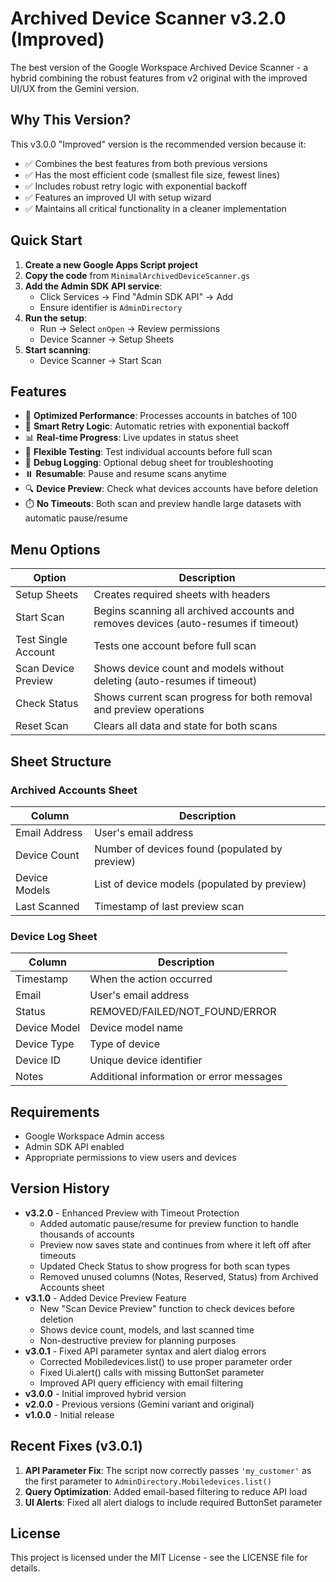 # Archived Device Scanner v3.2.0 (Improved)

The best version of the Google Workspace Archived Device Scanner - a hybrid combining the robust features from v2 original with the improved UI/UX from the Gemini version.

## Why This Version?

This v3.0.0 "Improved" version is the recommended version because it:
- ✅ Combines the best features from both previous versions
- ✅ Has the most efficient code (smallest file size, fewest lines)
- ✅ Includes robust retry logic with exponential backoff
- ✅ Features an improved UI with setup wizard
- ✅ Maintains all critical functionality in a cleaner implementation

## Quick Start

1. **Create a new Google Apps Script project**
2. **Copy the code** from `MinimalArchivedDeviceScanner.gs`
3. **Add the Admin SDK API service**:
   - Click Services → Find "Admin SDK API" → Add
   - Ensure identifier is `AdminDirectory`
4. **Run the setup**:
   - Run → Select `onOpen` → Review permissions
   - Device Scanner → Setup Sheets
5. **Start scanning**:
   - Device Scanner → Start Scan

## Features

- 🚀 **Optimized Performance**: Processes accounts in batches of 100
- 🔄 **Smart Retry Logic**: Automatic retries with exponential backoff
- 📊 **Real-time Progress**: Live updates in status sheet
- 🎯 **Flexible Testing**: Test individual accounts before full scan
- 📝 **Debug Logging**: Optional debug sheet for troubleshooting
- ⏸️ **Resumable**: Pause and resume scans anytime
- 🔍 **Device Preview**: Check what devices accounts have before deletion
- ⏱️ **No Timeouts**: Both scan and preview handle large datasets with automatic pause/resume

## Menu Options

| Option | Description |
|--------|-------------|
| Setup Sheets | Creates required sheets with headers |
| Start Scan | Begins scanning all archived accounts and removes devices (auto-resumes if timeout) |
| Test Single Account | Tests one account before full scan |
| Scan Device Preview | Shows device count and models without deleting (auto-resumes if timeout) |
| Check Status | Shows current scan progress for both removal and preview operations |
| Reset Scan | Clears all data and state for both scans |

## Sheet Structure

### Archived Accounts Sheet
| Column | Description |
|--------|-------------|
| Email Address | User's email address |
| Device Count | Number of devices found (populated by preview) |
| Device Models | List of device models (populated by preview) |
| Last Scanned | Timestamp of last preview scan |

### Device Log Sheet
| Column | Description |
|--------|-------------|
| Timestamp | When the action occurred |
| Email | User's email address |
| Status | REMOVED/FAILED/NOT_FOUND/ERROR |
| Device Model | Device model name |
| Device Type | Type of device |
| Device ID | Unique device identifier |
| Notes | Additional information or error messages |

## Requirements

- Google Workspace Admin access
- Admin SDK API enabled
- Appropriate permissions to view users and devices

## Version History

- **v3.2.0** - Enhanced Preview with Timeout Protection
  - Added automatic pause/resume for preview function to handle thousands of accounts
  - Preview now saves state and continues from where it left off after timeouts
  - Updated Check Status to show progress for both scan types
  - Removed unused columns (Notes, Reserved, Status) from Archived Accounts sheet
- **v3.1.0** - Added Device Preview Feature
  - New "Scan Device Preview" function to check devices before deletion
  - Shows device count, models, and last scanned time
  - Non-destructive preview for planning purposes
- **v3.0.1** - Fixed API parameter syntax and alert dialog errors
  - Corrected Mobiledevices.list() to use proper parameter order
  - Fixed Ui.alert() calls with missing ButtonSet parameter
  - Improved API query efficiency with email filtering
- **v3.0.0** - Initial improved hybrid version
- **v2.0.0** - Previous versions (Gemini variant and original)
- **v1.0.0** - Initial release

## Recent Fixes (v3.0.1)

1. **API Parameter Fix**: The script now correctly passes `'my_customer'` as the first parameter to `AdminDirectory.Mobiledevices.list()`
2. **Query Optimization**: Added email-based filtering to reduce API load
3. **UI Alerts**: Fixed all alert dialogs to include required ButtonSet parameter

## License

This project is licensed under the MIT License - see the LICENSE file for details.
